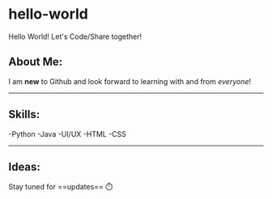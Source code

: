 # hello-world
Hello World! Let's Code/Share together!

## About Me:
I am **new** to Github and look forward to learning with and from *everyone*!

---

## Skills:
-Python
-Java
-UI/UX
-HTML
-CSS

---

## Ideas:
Stay tuned for ==updates== :stopwatch:
